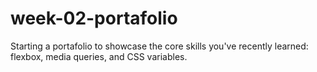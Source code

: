 # week-02-portafolio
Starting a portafolio to showcase the core skills you've recently learned: flexbox, media queries, and CSS variables.
